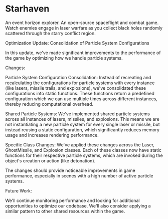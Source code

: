 # Starhaven
An event horizon explorer.
An open-source spaceflight and combat game. Watch enemies engage in laser warfare as you collect black holes randomly scattered through the starry conflict region.

Optimization Update: Consolidation of Particle System Configurations

In this update, we've made significant improvements to the performance of the game by optimizing how we handle particle systems.

Changes:

Particle System Configuration Consolidation: Instead of recreating and recalculating the configurations for particle systems with every instance (like lasers, missile trails, and explosions), we've consolidated these configurations into static functions. These functions return a predefined configuration which we can use multiple times across different instances, thereby reducing computational overhead.

Shared Particle Systems: We've implemented shared particle systems across all instances of lasers, missiles, and explosions. This means we are not instantiating a new particle system for every single laser or missile, but instead reusing a static configuration, which significantly reduces memory usage and increases rendering performance.

Specific Class Changes: We've applied these changes across the Laser, GhostMissile, and Explosion classes. Each of these classes now have static functions for their respective particle systems, which are invoked during the object's creation or action (like detonation).

The changes should provide noticeable improvements in game performance, especially in scenes with a high number of active particle systems.

Future Work:

We'll continue monitoring performance and looking for additional opportunities to optimize our codebase. We'll also consider applying a similar pattern to other shared resources within the game.
